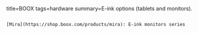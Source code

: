 title=BOOX
tags=hardware
summary=E-ink options (tablets and monitors).
~~~~~~

[Mira](https://shop.boox.com/products/mira): E-ink monitors series

